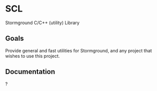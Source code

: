# SCL

Stormground C/C++ (utility) Library

## Goals

Provide general and fast utilities for Stormground, and any project that wishes to use this project.

## Documentation

?
